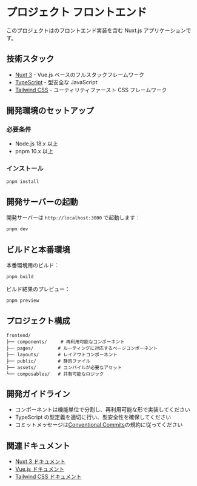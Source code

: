 # プロジェクト フロントエンド

このプロジェクトはのフロントエンド実装を含む Nuxt.js アプリケーションです。

## 技術スタック

- [Nuxt 3](https://nuxt.com/) - Vue.js ベースのフルスタックフレームワーク
- [TypeScript](https://www.typescriptlang.org/) - 型安全な JavaScript
- [Tailwind CSS](https://tailwindcss.com/) - ユーティリティファースト CSS フレームワーク

## 開発環境のセットアップ

### 必要条件

- Node.js 18.x 以上
- pnpm 10.x 以上

### インストール

```bash
pnpm install
```

## 開発サーバーの起動

開発サーバーは `http://localhost:3000` で起動します：

```bash
pnpm dev
```

## ビルドと本番環境

本番環境用のビルド：

```bash
pnpm build
```

ビルド結果のプレビュー：

```bash
pnpm preview
```

## プロジェクト構成

```
frontend/
├── components/     # 再利用可能なコンポーネント
├── pages/         # ルーティングに対応するページコンポーネント
├── layouts/       # レイアウトコンポーネント
├── public/        # 静的ファイル
├── assets/        # コンパイルが必要なアセット
└── composables/   # 共有可能なロジック
```

## 開発ガイドライン

- コンポーネントは機能単位で分割し、再利用可能な形で実装してください
- TypeScript の型定義を適切に行い、型安全性を確保してください
- コミットメッセージは[Conventional Commits](https://www.conventionalcommits.org/)の規約に従ってください

## 関連ドキュメント

- [Nuxt 3 ドキュメント](https://nuxt.com/docs)
- [Vue.js ドキュメント](https://vuejs.org/)
- [Tailwind CSS ドキュメント](https://tailwindcss.com/docs)
